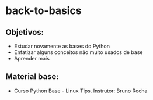# back-to-basics

## Objetivos:
- Estudar novamente as bases do Python
- Enfatizar alguns conceitos não muito usados de base
- Aprender mais 

## Material base:
- Curso Python Base - Linux Tips. Instrutor: Bruno Rocha